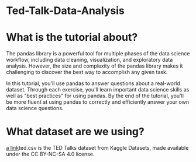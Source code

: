 # Ted-Talk-Data-Analysis
# What is the tutorial about?
The pandas library is a powerful tool for multiple phases of the data science workflow, including data cleaning, visualization, and exploratory data analysis. However, the size and complexity of the pandas library makes it challenging to discover the best way to accomplish any given task.

In this tutorial, you'll use pandas to answer questions about a real-world dataset. Through each exercise, you'll learn important data science skills as well as "best practices" for using pandas. By the end of the tutorial, you'll be more fluent at using pandas to correctly and efficiently answer your own data science questions.
# What dataset are we using?
[a link](https://www.kaggle.com/rounakbanik/ted-talks)ted.csv is the TED Talks dataset from Kaggle Datasets, made available under the CC BY-NC-SA 4.0 license.

